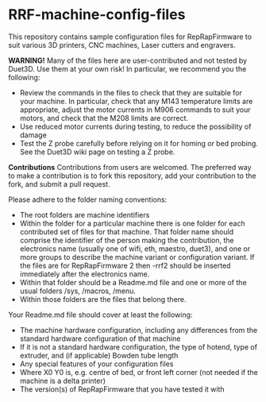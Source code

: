 # RRF-machine-config-files
This repository contains sample configuration files for RepRapFirmware to suit various 3D printers, CNC machines, Laser cutters and engravers.

**WARNING!**
Many of the files here are user-contributed and not tested by Duet3D. Use them at your own risk! In particular, we recommend you the following:
- Review the commands in the files to check that they are suitable for your machine. In particular, check that any M143 temperature limits are appropriate, adjust the motor currents in M906 commands to suit your motors, and check that the M208 limits are correct.
- Use reduced motor currents during testing, to reduce the possibility of damage
- Test the Z probe carefully before relying on it for homing or bed probing. See the Duet3D wiki page on testing a Z probe.

**Contributions**
Contributions from users are welcomed. The preferred way to make a contribution is to fork this repository, add your contribution to the fork, and submit a pull request.

Please adhere to the folder naming conventions:
- The root folders are machine identifiers
- Within the folder for a particular machine there is one folder for each contributed set of files for that machine. That folder name should comprise the identifier of the person making the contribution, the electronics name (usually one of wifi, eth, maestro, duet3), and one or more groups to describe the machine variant or configuration variant. If the files are for RepRapFirmware 2 then -rrf2 should be inserted immediately after the electronics name.
- Within that folder should be a Readme.md file and one or more of the usual folders /sys, /macros, /menu.
- Within those folders are the files that belong there.

Your Readme.md file should cover at least the following:
- The machine hardware configuration, including any differences from the standard hardware configuration of that machine
- If it is not a standard hardware configuration, the type of hotend, type of extruder, and (if applicable) Bowden tube length
- Any special features of your configuration files
- Where X0 Y0 is, e.g. centre of bed, or front left corner (not needed if the machine is a delta printer)
- The version(s) of RepRapFirmware that you have tested it with
